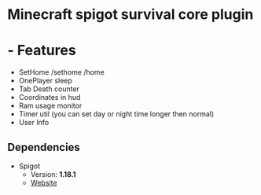# Minecraft spigot survival core plugin

# - Features
* SetHome /sethome /home
* OnePlayer sleep
* Tab Death counter
* Coordinates in hud
* Ram usage monitor
* Timer util (you can set day or night time longer then normal)
* User Info

## Dependencies
* Spigot
   * Version: **1.18.1**
   * [Website](https://getbukkit.org/)
